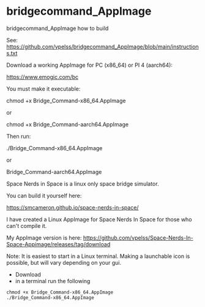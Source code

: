 # bridgecommand_AppImage
bridgecommand_AppImage how to build

See:
https://github.com/vpelss/bridgecommand_AppImage/blob/main/instructions.txt

Download a working AppImage for PC (x86_64) or PI 4 (aarch64):

https://www.emogic.com/bc

You must make it executable:

chmod +x Bridge_Command-x86_64.AppImage

or

chmod +x Bridge_Command-aarch64.AppImage

Then run:

./Bridge_Command-x86_64.AppImage

or

Bridge_Command-aarch64.AppImage

Space Nerds in Space is a linux only space bridge simulator.

You can build it yourself here:

https://smcameron.github.io/space-nerds-in-space/

I have created a Linux AppImage for Space Nerds In Space for those who can't compile it.

My AppImage version is here: https://github.com/vpelss/Space-Nerds-In-Space-Appimage/releases/tag/download

Note: It is easiest to start in a Linux terminal. Making a launchable icon is possible, but will vary depending on your gui. 

- Download
- in a terminal run the following

```
chmod +x Bridge_Command-x86_64.AppImage
./Bridge_Command-x86_64.AppImage
```






